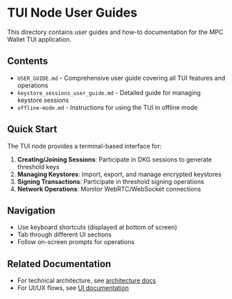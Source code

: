 # TUI Node User Guides

This directory contains user guides and how-to documentation for the MPC Wallet TUI application.

## Contents

- `USER_GUIDE.md` - Comprehensive user guide covering all TUI features and operations
- `keystore_sessions_user_guide.md` - Detailed guide for managing keystore sessions
- `offline-mode.md` - Instructions for using the TUI in offline mode

## Quick Start

The TUI node provides a terminal-based interface for:

1. **Creating/Joining Sessions**: Participate in DKG sessions to generate threshold keys
2. **Managing Keystores**: Import, export, and manage encrypted keystores
3. **Signing Transactions**: Participate in threshold signing operations
4. **Network Operations**: Monitor WebRTC/WebSocket connections

## Navigation

- Use keyboard shortcuts (displayed at bottom of screen)
- Tab through different UI sections
- Follow on-screen prompts for operations

## Related Documentation

- For technical architecture, see [architecture docs](../architecture/)
- For UI/UX flows, see [UI documentation](../ui/)